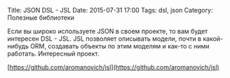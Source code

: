 Title: JSON DSL - JSL
Date: 2015-07-31 17:00
Tags: dsl, json
Category: Полезные библиотеки


Если вы широко используете JSON в своем проекте, то вам будет интересен DSL - JSL.
JSL позволяет описывать модели, почти в какой-нибудь ORM, создавать объекты по этим моделям и как-то с ними работать.
Интересный проект.

[https://github.com/aromanovich/jsl](https://github.com/aromanovich/jsl)